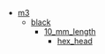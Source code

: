 * [m3](m3)
  * [black](m3/black)
    * [10_mm_length](m3/black/10_mm_length)
      * [hex_head](m3/black/10_mm_length/hex_head)
